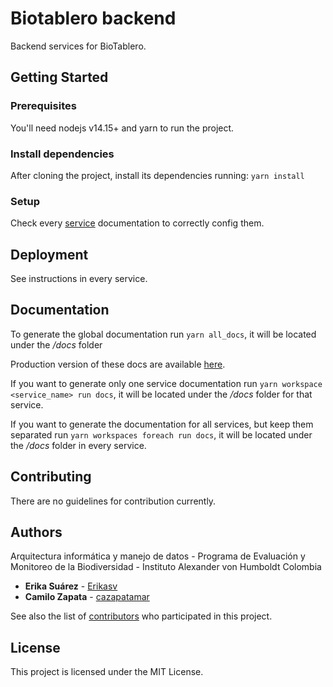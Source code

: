 # Biotablero backend

Backend services for BioTablero.

## Getting Started

### Prerequisites

You'll need nodejs v14.15+ and yarn to run the project.

### Install dependencies

After cloning the project, install its dependencies running: `yarn install`

### Setup

Check every [service](./services) documentation to correctly config them.

## Deployment

See instructions in every service.

## Documentation

To generate the global documentation run `yarn all_docs`, it will be located under the _/docs_ folder

Production version of these docs are available [here](https://pem-humboldt.github.io/biotablero-backend/).

If you want to generate only one service documentation run `yarn workspace <service_name> run docs`, it will be located under the _/docs_ folder for that service.

If you want to generate the documentation for all services, but keep them separated run `yarn workspaces foreach run docs`, it will be located under the _/docs_ folder in every service.

## Contributing

There are no guidelines for contribution currently.

## Authors

Arquitectura informática y manejo de datos - Programa de Evaluación y Monitoreo de la Biodiversidad - Instituto Alexander von Humboldt Colombia

- **Erika Suárez** - [Erikasv](https://github.com/erikasv)
- **Camilo Zapata** - [cazapatamar](https://github.com/cazapatamar)

See also the list of [contributors](https://github.com/PEM-Humboldt/biotablero-backend/graphs/contributors) who participated in this project.

## License

This project is licensed under the MIT License.
